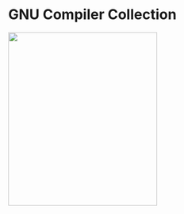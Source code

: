 # GNU Compiler Collection

<img src="https://miro.medium.com/v2/resize:fit:1200/1*qnV0SxAUePOIR_KRUX9qew.png" width= "300px" height = "350px">

